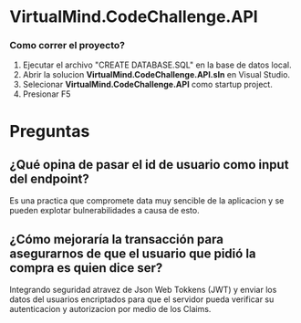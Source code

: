 # VirtualMind.CodeChallenge.API
### Como correr el proyecto?

1. Ejecutar el archivo "CREATE DATABASE.SQL" en la base de datos local.
2. Abrir la solucion **VirtualMind.CodeChallenge.API.sln** en Visual Studio.
3. Selecionar **VirtualMind.CodeChallenge.API** como startup project.
4. Presionar F5

# Preguntas
## ¿Qué opina de pasar el id de usuario como input del endpoint?
Es una practica que compromete data muy sencible de la aplicacion y se pueden explotar bulnerabilidades a causa de esto.

## ¿Cómo mejoraría la transacción para asegurarnos de que el usuario que pidió la compra es quien dice ser?
Integrando seguridad atravez de Json Web Tokkens (JWT) y enviar los datos del usuarios encriptados para que el servidor 
pueda verificar su autenticacion y autorizacion por medio de los Claims.

